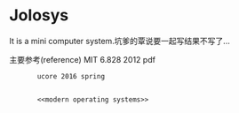 # Jolosys
It is a mini computer system.坑爹的覃说要一起写结果不写了...

主要参考(reference) MIT 6.828 2012 pdf 

		   
		   ucore 2016 spring
		   
		   
		   <<modern operating systems>>
